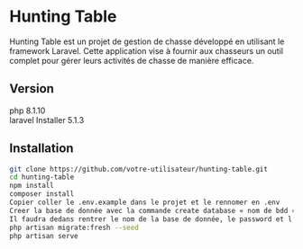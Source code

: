 # Hunting Table

Hunting Table est un projet de gestion de chasse développé en utilisant le framework Laravel. Cette application vise à fournir aux chasseurs un outil complet pour gérer leurs activités de chasse de manière efficace.

## Version

php 8.1.10 \
laravel Installer 5.1.3


## Installation

```bash
git clone https://github.com/votre-utilisateur/hunting-table.git
cd hunting-table
npm install
composer install
Copier coller le .env.example dans le projet et le rennomer en .env
Creer la base de donnée avec la commande create database « nom de bdd »
Il faudra dedans rentrer le nom de la base de donnée, le password et l’username de votre host ainsi que votre url host (wsl ou wamp)
php artisan migrate:fresh --seed
php artisan serve
